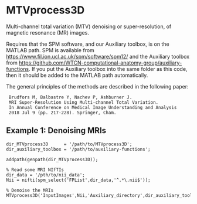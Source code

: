 # MTVprocess3D

Multi-channel total variation (MTV) denoising or super-resolution, of magnetic resonance (MR) images. 

Requires that the SPM software, and our Auxiliary toolbox, is on the MATLAB path. SPM is available from
https://www.fil.ion.ucl.ac.uk/spm/software/spm12/ and the Auxiliary toolbox from https://github.com/WTCN-computational-anatomy-group/auxiliary-functions. If you put the Auxiliary toolbox into the same folder as this code, then it should be added to the MATLAB path automatically.

The general principles of the methods are described in the following paper:

     Brudfors M, Balbastre Y, Nachev P, Ashburner J.
     MRI Super-Resolution Using Multi-channel Total Variation.
     In Annual Conference on Medical Image Understanding and Analysis
     2018 Jul 9 (pp. 217-228). Springer, Cham.

## Example 1: Denoising MRIs

~~~~
dir_MTVprocess3D      = '/path/to/MTVprocess3D';
dir_auxiliary_toolbox = '/path/to/auxiliary-functions';

addpath(genpath(dir_MTVprocess3D));

% Read some MRI NIfTIs
dir_data = '/pth/to/nii_data';
Nii = nifti(spm_select('FPList',dir_data,'^.*\.nii$'));

% Denoise the MRIs
MTVprocess3D('InputImages',Nii,'Auxiliary_directory',dir_auxiliary_toolbox);
~~~~
